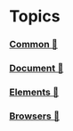 # Topics

### [Common 📂](./common.md)
### [Document 📂](./document.md)
### [Elements 📂](./elements/readme.md)
### [Browsers 📂](./browsers/readme.md)
